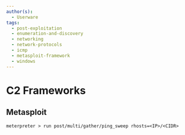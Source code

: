 ```yaml
---
author(s):
  - Userware
tags:
  - post-exploitation
  - enumeration-and-discovery
  - networking
  - network-protocols
  - icmp
  - metasploit-framework
  - windows
---
```

# C2 Frameworks

## Metasploit

```
meterpreter > run post/multi/gather/ping_sweep rhosts=<IP>/<CIDR>
```